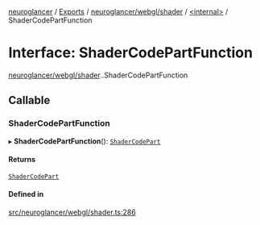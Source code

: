 [neuroglancer](../README.md) / [Exports](../modules.md) / [neuroglancer/webgl/shader](../modules/neuroglancer_webgl_shader.md) / [<internal\>](../modules/neuroglancer_webgl_shader._internal_.md) / ShaderCodePartFunction

# Interface: ShaderCodePartFunction

[neuroglancer/webgl/shader](../modules/neuroglancer_webgl_shader.md).[<internal>](../modules/neuroglancer_webgl_shader._internal_.md).ShaderCodePartFunction

## Callable

### ShaderCodePartFunction

▸ **ShaderCodePartFunction**(): [`ShaderCodePart`](../modules/neuroglancer_webgl_shader.md#shadercodepart)

#### Returns

[`ShaderCodePart`](../modules/neuroglancer_webgl_shader.md#shadercodepart)

#### Defined in

[src/neuroglancer/webgl/shader.ts:286](https://github.com/ActiveBrainAtlas2/neuroglancer/blob/91617476/src/neuroglancer/webgl/shader.ts#L286)

